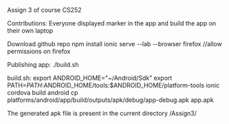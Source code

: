 Assign 3 of course CS252

Contributions:
Everyone displayed marker in the app and build the app on their own laptop

Download github repo
npm install
ionic serve --lab --browser firefox
//allow permissions on firefox

Publishing app:
./build.sh


build.sh:
export ANDROID_HOME="~/Android/Sdk"
export PATH=${PATH}:$ANDROID_HOME/tools:$ANDROID_HOME/platform-tools
ionic cordova build android
cp platforms/android/app/build/outputs/apk/debug/app-debug.apk app.apk


The generated apk file is present in the current directory <path>/Assign3/
